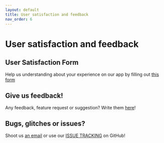 ```yaml
---
layout: default
title: User satisfaction and feedback
nav_order: 6
---
```


# User satisfaction and feedback 

## User Satisfaction Form

Help us understanding about your experience on our app by filling out [this form](https://forms.gle/tm32Xyt4MDXEdcuV7)

## Give us feedback!

Any feedback, feature request or suggestion? Write them [here](https://forms.gle/xWwRofvqfNpfXsJv6)!

## Bugs, glitches or issues?

Shoot us [an email](mailto:greenfitai.team@gmail.com) or use our [ISSUE TRACKING](https://github.com/greenfit-ai/greenfit-ai/issues) on GitHub!
